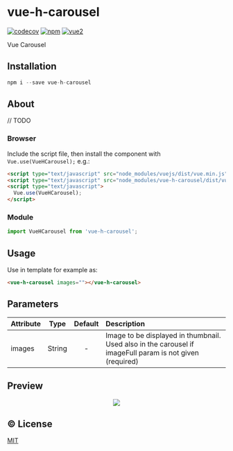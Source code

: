 # vue-h-carousel


[![codecov](https://codecov.io/gh/bliblidotcom/vue-h-carousel/branch/master/graph/badge.svg)](https://codecov.io/gh/bliblidotcom/vue-h-carousel)
[![npm](https://img.shields.io/npm/v/vue-h-carousel.svg)](https://www.npmjs.com/package/vue-h-carousel)
[![vue2](https://img.shields.io/badge/vue-2.x-brightgreen.svg)](https://vuejs.org/)

Vue Carousel

## Installation

```js
npm i --save vue-h-carousel
```

## About
// TODO

### Browser

Include the script file, then install the component with `Vue.use(VueHCarousel);` e.g.:

```html
<script type="text/javascript" src="node_modules/vuejs/dist/vue.min.js"></script>
<script type="text/javascript" src="node_modules/vue-h-carousel/dist/vue-h-carousel.min.js"></script>
<script type="text/javascript">
  Vue.use(VueHCarousel);
</script>
```

### Module

```js
import VueHCarousel from 'vue-h-carousel';
```

## Usage

Use in template for example as:

```html
<vue-h-carousel images=""></vue-h-carousel>
```


## Parameters

| Attribute        | Type                                            | Default              | Description      |
| :---             | :---:                                           | :---:                | :---             |
| images           | String | - | Image to be displayed in thumbnail. Used also in the carousel if imageFull param is not given (required) |

## Preview

<p align="center">
  <img src="https://raw.githubusercontent.com/bliblidotcom/vue-h-carousel/master/docs/vue-h-carousel-preview.jpg">
</p>


## :copyright: License

[MIT](http://opensource.org/licenses/MIT)
